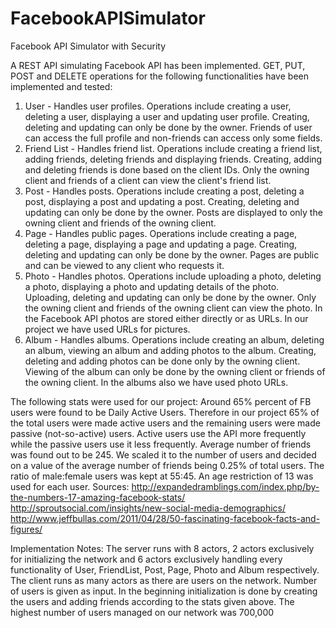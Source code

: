 # FacebookAPISimulator
Facebook API Simulator with Security 

A REST API simulating Facebook API has been implemented. GET, PUT, POST and DELETE operations for the following functionalities have been implemented and tested:
1. User		- Handles user profiles. Operations include creating a user, deleting a user, displaying a user and updating user profile. Creating, deleting and updating can only be done by the owner. Friends of user can access the full profile and non-friends can access only some fields.
2. Friend List	- Handles friend list. Operations include creating a friend list, adding friends, deleting friends and displaying friends. Creating, adding and deleting friends is done based on the client IDs. Only the owning client and friends of a client can view the client's friend list.
3. Post		- Handles posts. Operations include creating a post, deleting a post, displaying a post and updating a post. Creating, deleting and updating can only be done by the owner. Posts are displayed to only the owning client and friends of the owning client.
4. Page		- Handles public pages. Operations include creating a page, deleting a page, displaying a page and updating a page. Creating, deleting and updating can only be done by the owner. Pages are public and can be viewed to any client who requests it.
5. Photo	- Handles photos. Operations include uploading a photo, deleting a photo, displaying a photo and updating details of the photo. Uploading, deleting and updating can only be done by the owner. Only the owning client and friends of the owning client can view the photo. In the Facebook API photos are stored either directly or as URLs. In our project we have used URLs for pictures. 
6. Album	- Handles albums. Operations include creating an album, deleting an album, viewing an album and adding photos to the album. Creating, deleting and adding photos can be done only by the owning client. Viewing of the album can only be done by the owning client or friends of the owning client. In the albums also we have used photo URLs.

The following stats were used for our project:
Around 65% percent of FB users were found to be Daily Active Users. Therefore in our project 65% of the total users were made active users and the remaining users were made passive (not-so-active) users. Active users use the API more frequently while the passive users use it less frequently.
Average number of friends was found out to be 245. We scaled it to the number of users and decided on a value of the average number of friends being 0.25% of total users.
The ratio of male:female users was kept at 55:45.
An age restriction of 13 was used for each user.
Sources:
http://expandedramblings.com/index.php/by-the-numbers-17-amazing-facebook-stats/
http://sproutsocial.com/insights/new-social-media-demographics/
http://www.jeffbullas.com/2011/04/28/50-fascinating-facebook-facts-and-figures/

Implementation Notes:
The server runs with 8 actors, 2 actors exclusively for initializing the network and 6 actors exclusively handling every functionality of User, FriendList, Post, Page, Photo and Album respectively.
The client runs as many actors as there are users on the network. Number of users is given as input. In the beginning initialization is done by creating the users and adding friends according to the stats given above.
The highest number of users managed on our network was 700,000
